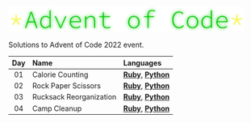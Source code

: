 [<img height="50px" src=".github/assets/logo.svg" />](https://adventofcode.com/)

Solutions to Advent of Code 2022 event.

| Day | Name                    | Languages                                              |
| :-: | :---------------------- | :----------------------------------------------------- |
| 01  | Calorie Counting        | [**Ruby**](./ruby/day01), [**Python**](./python/day01) |
| 02  | Rock Paper Scissors     | [**Ruby**](./ruby/day02), [**Python**](./python/day02) |
| 03  | Rucksack Reorganization | [**Ruby**](./ruby/day03), [**Python**](./python/day03) |
| 04  | Camp Cleanup            | [**Ruby**](./ruby/day04), [**Python**](./python/day04) |
